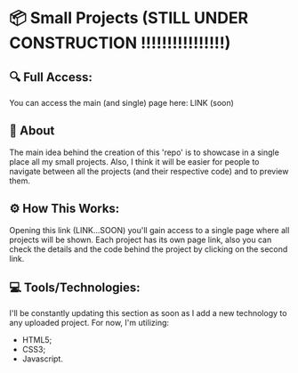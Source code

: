 #  :package: Small Projects (STILL UNDER CONSTRUCTION !!!!!!!!!!!!!!!!)

## 🔍 Full Access:

You can access the main (and single) page here: LINK (soon)

##  📌 About

The main idea behind the creation of this 'repo' is to showcase in a single place all my small projects. Also, I think it will be easier for people to navigate between all the projects (and their respective code) and to preview them.

## :gear: How This Works:

Opening this link (LINK...SOON) you'll gain access to a single page where all projects will be shown. Each project has its own page link, also you can check the details and the code behind the project by clicking on the second link.

## 💻  Tools/Technologies:

I'll be constantly updating this section as soon as I add a new technology to any uploaded project. For now, I'm utilizing:
-   HTML5;
-   CSS3;
-   Javascript.
